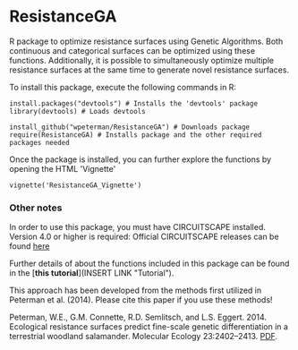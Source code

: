 ResistanceGA
============

R package to optimize resistance surfaces using Genetic Algorithms. Both continuous and categorical surfaces can be optimized using these functions. Additionally, it is possible to simultaneously optimize multiple resistance surfaces at the same time to generate novel resistance surfaces.

To install this package, execute the following commands in R:

```
install.packages("devtools") # Installs the 'devtools' package
library(devtools) # Loads devtools

install_github("wpeterman/ResistanceGA") # Downloads package
require(ResistanceGA) # Installs package and the other required packages needed
```
Once the package is installed, you can further explore the functions by opening the HTML 'Vignette'
```
vignette('ResistanceGA_Vignette')
```

### Other notes

In order to use this package, you must have CIRCUITSCAPE installed.
Version 4.0 or higher is required:
Official CIRCUITSCAPE releases can be found [here](https://code.google.com/p/circuitscape/downloads/list "CS downloads")


Further details of about the functions included in this package can be found in the [**this tutorial**](INSERT LINK "Tutorial").

This approach has been developed from the methods first utilized in Peterman et al. (2014). Please cite this paper if you use these methods!

Peterman, W.E., G.M. Connette, R.D. Semlitsch, and L.S. Eggert. 2014. Ecological resistance surfaces predict fine-scale genetic differentiation in a terrestrial woodland salamander. Molecular Ecology 23:2402–2413. [PDF](http://petermanresearch.weebly.com/uploads/2/5/9/2/25926970/peterman_et_al._2014--mec.pdf "Peterman et al.").